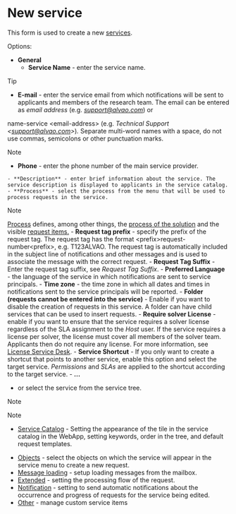 # New service
 
This form is used to create a new [services](../../../../../alvao-service-desk/implementation/services).
 
Options:
   
- **General**
    - **Service Name** - enter the service name. 

> [!TIP]
> - **E-mail** - enter the service email from which notifications will be sent to applicants and members of the research team. The email can be entered as *email address* (e.g. *support@alvao.com*) or

  name-service &lt;email-address&gt; (e.g. *Technical Support &lt;support@alvao.com&gt;*)*.* Separate multi-word names with a space, do not use commas, semicolons or other punctuation marks.

> [!NOTE]
> - **Phone** - enter the phone number of the main service provider.

    - **Description** - enter brief information about the service. The service description is displayed to applicants in the service catalog.
    - **Process** - select the process from the menu that will be used to process requests in the service. 

> [!NOTE]
> [Process](../../../../../alvao-service-desk/implementation/services/processes) defines, among other things, the [process of the solution](../process/detail/workflow) and the visible [request items](../process/detail/request-items)[.](../process/detail/workflow)
    - **Request tag prefix** - specify the prefix of the request tag. The request tag has the format &lt;prefix&gt;request-number&lt;prefix&gt;, e.g. T123ALVAO. The request tag is automatically included in the subject line of notifications and other messages and is used to associate the message with the correct request.
    - **Request Tag Suffix** - Enter the request tag suffix, see *Request Tag Suffix*.
    - **Preferred Language** - the language of the service in which notifications are sent to service principals.
    - **Time zone** - the time zone in which all dates and times in notifications sent to the service principals will be reported.
    - **Folder (requests cannot be entered into the service)** -
 Enable if you want to disable the creation of requests in this service. A folder can have child services that can be used to insert requests.
    - **Require solver License** - enable if you want to ensure that the service requires a solver license regardless of the SLA assignment to the *Host* user. If the service requires a license per solver, the license must cover all members of the solver team. Applicants then do not require any license. For more information, see [License Service Desk](../../../../../alvao-service-desk/implementation/users/sd-licenses).
    - **Service Shortcut** - If you only want to create a shortcut that points to another service, enable this option and select the target service. *Permissions* and *SLAs* are applied to the shortcut according to the target service.
    - **...**
 - or select the service from the service tree.

> [!NOTE]
> 

> [!NOTE]
> - [Service Catalog](catalog) - Setting the appearance of the tile in the service catalog in the WebApp, setting keywords, order in the tree, and default request templates.

 - [Objects](objects) - select the objects on which the service will appear in the service menu to create a new request.
 - [Message loading](loading-messages) - setup loading messages from the mailbox.
 - [Extended](extended) - setting the processing flow of the request.
 - [Notification](notification) - setting to send automatic notifications about the occurrence and progress of requests for the service being edited.
 - [Other](other) - manage custom service items
